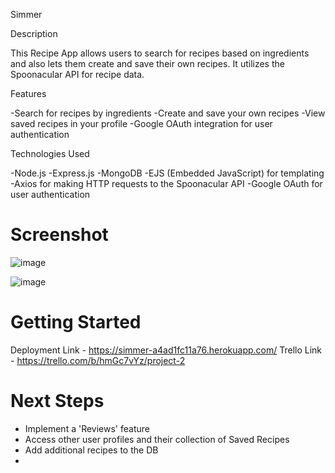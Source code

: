 Simmer


Description

This Recipe App allows users to search for recipes based on ingredients and also lets them create and save their own recipes. It utilizes the Spoonacular API for recipe data.

Features

-Search for recipes by ingredients
-Create and save your own recipes
-View saved recipes in your profile
-Google OAuth integration for user authentication


Technologies Used

-Node.js
-Express.js
-MongoDB
-EJS (Embedded JavaScript) for templating
-Axios for making HTTP requests to the Spoonacular API
-Google OAuth for user authentication

# Screenshot

![image](https://github.com/LGsusM69/project2_simmer/assets/12722536/dcb0921b-c691-47c4-982b-96a03a0b7445)

![image](https://github.com/LGsusM69/project2_simmer/assets/12722536/0ce66185-cc34-4b43-9e60-50e15ff6684b)


# Getting Started

Deployment Link - https://simmer-a4ad1fc11a76.herokuapp.com/
Trello Link - https://trello.com/b/hmGc7vYz/project-2

# Next Steps

- Implement a 'Reviews' feature
- Access other user profiles and their collection of Saved Recipes
- Add additional recipes to the DB
- 
